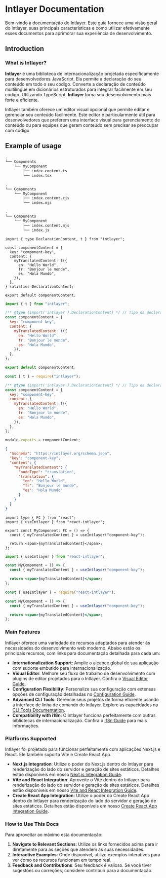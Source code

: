 # Intlayer Documentation

Bem-vindo à documentação do Intlayer. Este guia fornece uma visão geral do Intlayer, suas principais características e como utilizar efetivamente esses documentos para aprimorar sua experiência de desenvolvimento.

## Introduction

### What is Intlayer?

**Intlayer** é uma biblioteca de internacionalização projetada especificamente para desenvolvedores JavaScript. Ela permite a declaração do seu conteúdo em todo o seu código. Converte a declaração de conteúdo multilíngue em dicionários estruturados para integrar facilmente em seu código. Utilizando TypeScript, **Intlayer** torna seu desenvolvimento mais forte e eficiente.

Intlayer também oferece um editor visual opcional que permite editar e gerenciar seu conteúdo facilmente. Este editor é particularmente útil para desenvolvedores que preferem uma interface visual para gerenciamento de conteúdo ou para equipes que geram conteúdo sem precisar se preocupar com código.

## Example of usage

```bash codeFormat="typescript"
.
└── Components
    └── MyComponent
        ├── index.content.ts
        └── index.tsx
```

```bash codeFormat="commonjs"
.
└── Components
    └── MyComponent
        ├── index.content.cjs
        └── index.mjs
```

```bash codeFormat="esm"
.
└── Components
    └── MyComponent
        ├── index.content.mjs
        └── index.js
```

```tsx fileName="src/components/MyComponent/index.content.ts" contentDeclarationFormat="typescript"
import { type DeclarationContent, t } from "intlayer";

const componentContent = {
  key: "component-key",
  content: {
    myTranslatedContent: t({
      en: "Hello World",
      fr: "Bonjour le monde",
      es: "Hola Mundo",
    }),
  },
} satisfies DeclarationContent;

export default componentContent;
```

```javascript fileName="src/components/MyComponent/index.content.mjs" contentDeclarationFormat="esm"
import { t } from "intlayer";

/** @type {import('intlayer').DeclarationContent} */ // Tipo da declaração de conteúdo
const componentContent = {
  key: "component-key",
  content: {
    myTranslatedContent: t({
      en: "Hello World",
      fr: "Bonjour le monde",
      es: "Hola Mundo",
    }),
  },
};

export default componentContent;
```

```javascript fileName="src/components/MyComponent/index.content.cjs" contentDeclarationFormat="commonjs"
const { t } = require("intlayer");

/** @type {import('intlayer').DeclarationContent} */ // Tipo da declaração de conteúdo
const componentContent = {
  key: "component-key",
  content: {
    myTranslatedContent: t({
      en: "Hello World",
      fr: "Bonjour le monde",
      es: "Hola Mundo",
    }),
  },
};

module.exports = componentContent;
```

```json fileName="src/components/MyComponent/index.content.json" contentDeclarationFormat="json"
{
  "$schema": "https://intlayer.org/schema.json",
  "key": "component-key",
  "content": {
    "myTranslatedContent": {
      "nodeType": "translation",
      "translation": {
        "en": "Hello World",
        "fr": "Bonjour le monde",
        "es": "Hola Mundo"
      }
    }
  }
}
```

```tsx fileName="src/components/MyComponent/index.tsx" codeFormat="typescript"
import type { FC } from "react";
import { useIntlayer } from "react-intlayer";

export const MyComponent: FC = () => {
  const { myTranslatedContent } = useIntlayer("component-key");

  return <span>{myTranslatedContent}</span>;
};
```

```jsx fileName="src/components/MyComponent/index.mjx" codeFormat="esm"
import { useIntlayer } from "react-intlayer";

const MyComponent = () => {
  const { myTranslatedContent } = useIntlayer("component-key");

  return <span>{myTranslatedContent}</span>;
};
```

```jsx fileName="src/components/MyComponent/index.csx" codeFormat="commonjs"
const { useIntlayer } = require("react-intlayer");

const MyComponent = () => {
  const { myTranslatedContent } = useIntlayer("component-key");

  return <span>{myTranslatedContent}</span>;
};
```

### Main Features

Intlayer oferece uma variedade de recursos adaptados para atender às necessidades do desenvolvimento web moderno. Abaixo estão os principais recursos, com links para documentação detalhada para cada um:

- **Internationalization Support**: Amplie o alcance global de sua aplicação com suporte embutido para internacionalização.
- **Visual Editor**: Melhore seu fluxo de trabalho de desenvolvimento com plugins de editor projetados para o Intlayer. Confira o [Visual Editor Guide](https://github.com/aymericzip/intlayer/blob/main/docs/pt/intlayer_editor.md).
- **Configuration Flexibility**: Personalize sua configuração com extensas opções de configuração detalhadas no [Configuration Guide](https://github.com/aymericzip/intlayer/blob/main/docs/pt/configuration.md).
- **Advanced CLI Tools**: Gerencie seus projetos de forma eficiente usando a interface de linha de comando do Intlayer. Explore as capacidades na [CLI Tools Documentation](https://github.com/aymericzip/intlayer/blob/main/docs/pt/intlayer_cli.md).
- **Compatibility with i18n**: O Intlayer funciona perfeitamente com outras bibliotecas de internacionalização. Confira o [i18n Guide](https://github.com/aymericzip/intlayer/blob/main/docs/pt/intlayer_with_i18next.md) para mais informações.

### Platforms Supported

Intlayer foi projetado para funcionar perfeitamente com aplicações Next.js e React. Ele também suporta Vite e Create React App.

- **Next.js Integration**: Utilize o poder do Next.js dentro do Intlayer para renderização do lado do servidor e geração de sites estáticos. Detalhes estão disponíveis em nosso [Next.js Integration Guide](https://github.com/aymericzip/intlayer/blob/main/docs/pt/intlayer_with_nextjs_15.md).
- **Vite and React Integration**: Aproveite o Vite dentro do Intlayer para renderização do lado do servidor e geração de sites estáticos. Detalhes estão disponíveis em nosso [Vite and React Integration Guide](https://github.com/aymericzip/intlayer/blob/main/docs/pt/intlayer_with_vite+react.md).
- **Create React App Integration**: Utilize o poder do Create React App dentro do Intlayer para renderização do lado do servidor e geração de sites estáticos. Detalhes estão disponíveis em nosso [Create React App Integration Guide](https://github.com/aymericzip/intlayer/blob/main/docs/pt/intlayer_with_create_react_app.md).

### How to Use This Docs

Para aproveitar ao máximo esta documentação:

1. **Navigate to Relevant Sections**: Utilize os links fornecidos acima para ir diretamente para as seções que atendem às suas necessidades.
2. **Interactive Examples**: Onde disponível, utilize exemplos interativos para ver como os recursos funcionam em tempo real.
3. **Feedback and Contributions**: Seu feedback é valioso. Se você tiver sugestões ou correções, considere contribuir para a documentação.

